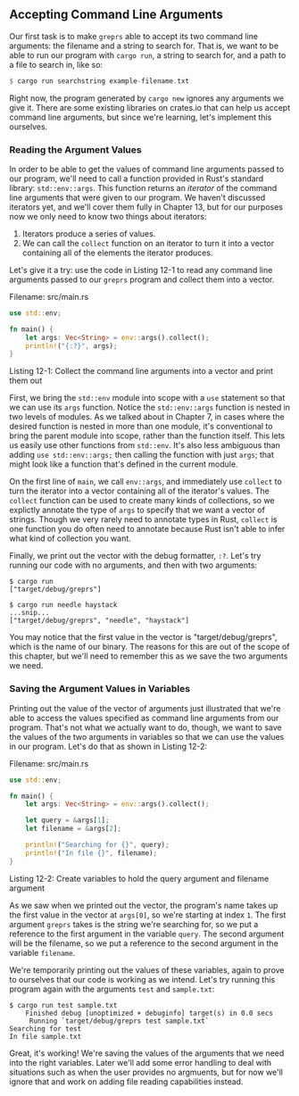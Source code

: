 ## Accepting Command Line Arguments

Our first task is to make `greprs` able to accept its two command line
arguments: the filename and a string to search for. That is, we want to be able
to run our program with `cargo run`, a string to search for, and a path to a
file to search in, like so:

```rust
$ cargo run searchstring example-filename.txt
```

Right now, the program generated by `cargo new` ignores any arguments we give
it. There are some existing libraries on crates.io that can help us accept
command line arguments, but since we're learning, let's implement this
ourselves.

<!--Below -- I'm not clear what we need the args function for, yet, can you set
it out more concretely? Otherwise, will it make more sense in context of the
code later? Is this function needed to allow our function to accept arguments,
is that was "args" is for? -->
<!-- We mentioned in the intro to this chapter that grep takes as arguments a
filename and a string. I've added an example of how we want to run our
resulting tool and what we want the behavior to be, please let me know if this
doesn't clear it up. /Carol-->

### Reading the Argument Values

In order to be able to get the values of command line arguments passed to our
program, we'll need to call a function provided in Rust's standard library:
`std::env::args`. This function returns an *iterator* of the command line
arguments that were given to our program. We haven't discussed iterators yet,
and we'll cover them fully in Chapter 13, but for our purposes now we only need
to know two things about iterators:

1. Iterators produce a series of values.
2. We can call the `collect` function on an iterator to turn it into a vector
   containing all of the elements the iterator produces.

Let's give it a try: use the code in Listing 12-1 to read any command line
arguments passed to our `greprs` program and collect them into a vector.

<!-- Give what a try, here, what are we making? Can you lay that out? I've
tried above but I'm not sure it's complete -->
<!-- We're not creating anything, we're just reading. I'm not sure if I've made
this clearer. /Carol -->

<span class="filename">Filename: src/main.rs</span>

```rust
use std::env;

fn main() {
    let args: Vec<String> = env::args().collect();
    println!("{:?}", args);
}
```

Listing 12-1: Collect the command line arguments into a vector and print them
out

<!-- Will add wingdings in libreoffice /Carol -->

First, we bring the `std::env` module into scope with a `use` statement so that
we can use its `args` function. Notice the `std::env::args` function is nested
in two levels of modules. As we talked about in Chapter 7, in cases where the
desired function is nested in more than one module, it's conventional to bring
the parent module into scope, rather than the function itself. This lets us
easily use other functions from `std::env`. It's also less ambiguous than
adding `use std::env::args;` then calling the function with just `args`; that
might look like a function that's defined in the current module.

<!--what is it we're making into a vector here, the arguments we pass?-->
<!-- The iterator of the arguments. /Carol -->

On the first line of `main`, we call `env::args`, and immediately use `collect`
to turn the iterator into a vector containing all of the iterator's values. The
`collect` function can be used to create many kinds of collections, so we
explictly annotate the type of `args` to specify that we want a vector of
strings. Though we very rarely need to annotate types in Rust, `collect` is one
function you do often need to annotate because Rust isn't able to infer what
kind of collection you want.

Finally, we print out the vector with the debug formatter, `:?`. Let's try
running our code with no arguments, and then with two arguments:

```text
$ cargo run
["target/debug/greprs"]

$ cargo run needle haystack
...snip...
["target/debug/greprs", "needle", "haystack"]
```

<!--Below --- This initially confused me, do you mean that the argument at
index 0 is taken up by the name of the binary, so we start arguments at 1 when
setting them? It seems like it's something like that, reading on, and I've
edited as such, can you check? -->
<!-- Mentioning the indexes here seemed repetitive with the text after Listing
12-2. We're not "setting" arguments here, we're saving the value in variables.
I've hopefully cleared this up without needing to introduce repetition.
/Carol-->

You may notice that the first value in the vector is "target/debug/greprs",
which is the name of our binary. The reasons for this are out of the scope of
this chapter, but we'll need to remember this as we save the two arguments we
need.

### Saving the Argument Values in Variables

Printing out the value of the vector of arguments just illustrated that we're
able to access the values specified as command line arguments from our program.
That's not what we actually want to do, though, we want to save the values of
the two arguments in variables so that we can use the values in our program.
Let's do that as shown in Listing 12-2:

<!-- By 'find the ones we care about' did you mean set particular arguments so
the user knows what to enter? I'm a little confused about what we are doing,
I've tried to clarify above -->
<!-- We're incrementally adding features and adding some code that helps the
reader be able to see and experience what the code is doing rather than just
taking our word for it. I've hopefully clarified below. /Carol -->

<span class="filename">Filename: src/main.rs</span>

```rust
use std::env;

fn main() {
    let args: Vec<String> = env::args().collect();

    let query = &args[1];
    let filename = &args[2];

    println!("Searching for {}", query);
    println!("In file {}", filename);
}
```

Listing 12-2: Create variables to hold the query argument and filename argument

<!-- Will add ghosting and wingdings in libreoffice /Carol -->

As we saw when we printed out the vector, the program's name takes up the first
value in the vector at `args[0]`, so we're starting at index `1`. The first
argument `greprs` takes is the string we're searching for, so we put a
reference to the first argument in the variable `query`. The second argument
will be the filename, so we put a reference to the second argument in the
variable `filename`.

We're temporarily printing out the values of these variables, again to prove to
ourselves that our code is working as we intend. Let's try running this program
again with the arguments `test` and `sample.txt`:

```text
$ cargo run test sample.txt
    Finished debug [unoptimized + debuginfo] target(s) in 0.0 secs
     Running `target/debug/greprs test sample.txt`
Searching for test
In file sample.txt
```

Great, it's working! We're saving the values of the arguments that we need into
the right variables. Later we'll add some error handling to deal with
situations such as when the user provides no argmuents, but for now we'll
ignore that and work on adding file reading capabilities instead.
